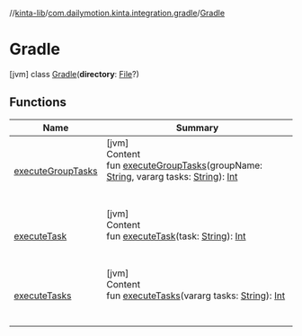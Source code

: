 //[kinta-lib](../../../index.md)/[com.dailymotion.kinta.integration.gradle](../index.md)/[Gradle](index.md)



# Gradle  
 [jvm] class [Gradle](index.md)(**directory**: [File](https://docs.oracle.com/javase/8/docs/api/java/io/File.html)?)   


## Functions  
  
|  Name |  Summary | 
|---|---|
| <a name="com.dailymotion.kinta.integration.gradle/Gradle/executeGroupTasks/#kotlin.String#kotlin.Array[kotlin.String]/PointingToDeclaration/"></a>[executeGroupTasks](execute-group-tasks.md)| <a name="com.dailymotion.kinta.integration.gradle/Gradle/executeGroupTasks/#kotlin.String#kotlin.Array[kotlin.String]/PointingToDeclaration/"></a>[jvm]  <br>Content  <br>fun [executeGroupTasks](execute-group-tasks.md)(groupName: [String](https://kotlinlang.org/api/latest/jvm/stdlib/kotlin/-string/index.html), vararg tasks: [String](https://kotlinlang.org/api/latest/jvm/stdlib/kotlin/-string/index.html)): [Int](https://kotlinlang.org/api/latest/jvm/stdlib/kotlin/-int/index.html)  <br><br><br>|
| <a name="com.dailymotion.kinta.integration.gradle/Gradle/executeTask/#kotlin.String/PointingToDeclaration/"></a>[executeTask](execute-task.md)| <a name="com.dailymotion.kinta.integration.gradle/Gradle/executeTask/#kotlin.String/PointingToDeclaration/"></a>[jvm]  <br>Content  <br>fun [executeTask](execute-task.md)(task: [String](https://kotlinlang.org/api/latest/jvm/stdlib/kotlin/-string/index.html)): [Int](https://kotlinlang.org/api/latest/jvm/stdlib/kotlin/-int/index.html)  <br><br><br>|
| <a name="com.dailymotion.kinta.integration.gradle/Gradle/executeTasks/#kotlin.Array[kotlin.String]/PointingToDeclaration/"></a>[executeTasks](execute-tasks.md)| <a name="com.dailymotion.kinta.integration.gradle/Gradle/executeTasks/#kotlin.Array[kotlin.String]/PointingToDeclaration/"></a>[jvm]  <br>Content  <br>fun [executeTasks](execute-tasks.md)(vararg tasks: [String](https://kotlinlang.org/api/latest/jvm/stdlib/kotlin/-string/index.html)): [Int](https://kotlinlang.org/api/latest/jvm/stdlib/kotlin/-int/index.html)  <br><br><br>|

